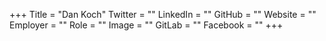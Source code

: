 +++
Title = "Dan Koch"
Twitter = ""
LinkedIn = ""
GitHub = ""
Website = ""
Employer = ""
Role = ""
Image = ""
GitLab = ""
Facebook = ""
+++
